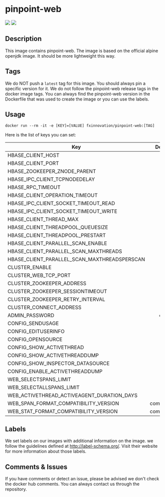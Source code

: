 # pinpoint-web 
[![](https://images.microbadger.com/badges/version/fxinnovation/pinpoint-web.svg)](https://microbadger.com/images/fxinnovation/pinpoint-web "Get your own version badge on microbadger.com") [![](https://images.microbadger.com/badges/image/fxinnovation/pinpoint-web.svg)](https://microbadger.com/images/fxinnovation/pinpoint-web "Get your own image badge on microbadger.com")
## Description
This image contains pinpoint-web. The image is based on the official alpine openjdk image. It should be more lightweight this way.

## Tags
We do NOT push a `latest` tag for this image. You should always pin a specific version for it.
We do not follow the pinpoint-web release tags in the docker image tags. You can always find the pinpoint-web version in the Dockerfile that was used to create the image or you can use the labels.

## Usage
```
docker run --rm -it -e [KEY]=[VALUE] fxinnovation/pinpoint-web:[TAG]
```
Here is the list of keys you can set:

| Key | Default Value |
|-----|:-------------:|
| HBASE_CLIENT_HOST | localhost |
| HBASE_CLIENT_PORT | 2181 |
| HBASE_ZOOKEEPER_ZNODE_PARENT | "/hbase" |
| HBASE_IPC_CLIENT_TCPNODEDELAY | "true" |
| HBASE_RPC_TIMEOUT | 10000 |
| HBASE_CLIENT_OPERATION_TIMEOUT | 10000 |
| HBASE_IPC_CLIENT_SOCKET_TIMEOUT_READ | 20000 |
| HBASE_IPC_CLIENT_SOCKET_TIMEOUT_WRITE | 60000 |
| HBASE_CLIENT_THREAD_MAX | 64 |
| HBASE_CLIENT_THREADPOOL_QUEUESIZE | 10000 |
| HBASE_CLIENT_THREADPOOL_PRESTART | "false" |
| HBASE_CLIENT_PARALLEL_SCAN_ENABLE | "true" |
| HBASE_CLIENT_PARALLEL_SCAN_MAXTHREADS | 64 |
| HBASE_CLIENT_PARALLEL_SCAN_MAXTHREADSPERSCAN | 16 |
| CLUSTER_ENABLE | "true" |
| CLUSTER_WEB_TCP_PORT | 9997 |
| CLUSTER_ZOOKEEPER_ADDRESS | localhost |
| CLUSTER_ZOOKEEPER_SESSIONTIMEOUT | 30000 |
| CLUSTER_ZOOKEEPER_RETRY_INTERVAL | 60000 |
| CLUSTER_CONNECT_ADDRESS | "" |
| ADMIN_PASSWORD | changeme |
| CONFIG_SENDUSAGE | "true" |
| CONFIG_EDITUSERINFO | "true" |
| CONFIG_OPENSOURCE | "true" |
| CONFIG_SHOW_ACTIVETHREAD | "true" |
| CONFIG_SHOW_ACTIVETHREADDUMP | "true" |
| CONFIG_SHOW_INSPECTOR_DATASOURCE | "true" |
| CONFIG_ENABLE_ACTIVETHREADDUMP | "true" |
| WEB_SELECTSPANS_LIMIT | 500 |
| WEB_SELECTALLSPANS_LIMIT | 500 |
| WEB_ACTIVETHREAD_ACTIVEAGENT_DURATION_DAYS | 7 |
| WEB_SPAN_FORMAT_COMPATIBILITY_VERSION | compatibilityMode |
| WEB_STAT_FORMAT_COMPATIBILITY_VERSION | compatibilityMode |

## Labels
We set labels on our images with additional information on the image. we follow the guidelines defined at http://label-schema.org/. Visit their website for more information about those labels.

## Comments & Issues
If you have comments or detect an issue, please be advised we don't check the docker hub comments. You can always contact us through the repository.
